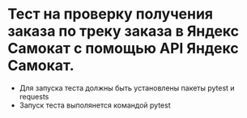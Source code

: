 ﻿# Тест на проверку получения заказа по треку заказа в Яндекс Самокат с помощью API Яндекс Самокат.
- Для запуска теста должны быть установлены пакеты pytest и requests
- Запуск теста выполянется командой pytest